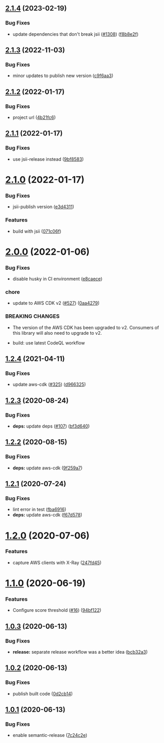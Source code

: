 ## [2.1.4](https://github.com/engineal/cdk-recaptcha-authorizer/compare/v2.1.3...v2.1.4) (2023-02-19)


### Bug Fixes

* update dependencies that don't break jsii ([#1308](https://github.com/engineal/cdk-recaptcha-authorizer/issues/1308)) ([f8b8e2f](https://github.com/engineal/cdk-recaptcha-authorizer/commit/f8b8e2f90eb5ddd497b45b4a4e4f637c18f708f9))

## [2.1.3](https://github.com/engineal/cdk-recaptcha-authorizer/compare/v2.1.2...v2.1.3) (2022-11-03)


### Bug Fixes

* minor updates to publish new version ([c9f6aa3](https://github.com/engineal/cdk-recaptcha-authorizer/commit/c9f6aa3defc42be26bd48abd34f54b4aaa23c279))

## [2.1.2](https://github.com/engineal/cdk-recaptcha-authorizer/compare/v2.1.1...v2.1.2) (2022-01-17)


### Bug Fixes

* project url ([4b21fc6](https://github.com/engineal/cdk-recaptcha-authorizer/commit/4b21fc695cfb1db037556405d3d23b38c5f8f293))

## [2.1.1](https://github.com/engineal/cdk-recaptcha-authorizer/compare/v2.1.0...v2.1.1) (2022-01-17)


### Bug Fixes

* use jsii-release instead ([9bf8583](https://github.com/engineal/cdk-recaptcha-authorizer/commit/9bf8583e297830a2877f4180078a8f01e767191f))

# [2.1.0](https://github.com/engineal/cdk-recaptcha-authorizer/compare/v2.0.0...v2.1.0) (2022-01-17)


### Bug Fixes

* jsii-publish version ([e3d4311](https://github.com/engineal/cdk-recaptcha-authorizer/commit/e3d4311dc58310f6e120a761ab1789b32292a00f))


### Features

* build with jsii ([071c06f](https://github.com/engineal/cdk-recaptcha-authorizer/commit/071c06f3cf4c37f5eda478ec8385ce190f7dd89e))

# [2.0.0](https://github.com/engineal/cdk-recaptcha-authorizer/compare/v1.2.4...v2.0.0) (2022-01-06)


### Bug Fixes

* disable husky in CI environment ([e8caece](https://github.com/engineal/cdk-recaptcha-authorizer/commit/e8caeceef1cc4ddf99cdf2ad04591357747b288e))


### chore

* update to AWS CDK v2 ([#527](https://github.com/engineal/cdk-recaptcha-authorizer/issues/527)) ([0aa4279](https://github.com/engineal/cdk-recaptcha-authorizer/commit/0aa4279439fa7c19082f65a68bb56c58ff81c7a7))


### BREAKING CHANGES

* The version of the AWS CDK has been upgraded to v2.
Consumers of this library will also need to upgrade to v2.

* build: use latest CodeQL workflow

## [1.2.4](https://github.com/engineal/cdk-recaptcha-authorizer/compare/v1.2.3...v1.2.4) (2021-04-11)


### Bug Fixes

* update aws-cdk ([#325](https://github.com/engineal/cdk-recaptcha-authorizer/issues/325)) ([d966325](https://github.com/engineal/cdk-recaptcha-authorizer/commit/d9663250193d487cb1ab9635c4aa54dc1f2ef357))

## [1.2.3](https://github.com/engineal/cdk-recaptcha-authorizer/compare/v1.2.2...v1.2.3) (2020-08-24)


### Bug Fixes

* **deps:** update deps ([#107](https://github.com/engineal/cdk-recaptcha-authorizer/issues/107)) ([bf3d640](https://github.com/engineal/cdk-recaptcha-authorizer/commit/bf3d6404dd196657a3ac9849fe77c9eec22271b2))

## [1.2.2](https://github.com/engineal/cdk-recaptcha-authorizer/compare/v1.2.1...v1.2.2) (2020-08-15)


### Bug Fixes

* **deps:** update aws-cdk ([9f259a7](https://github.com/engineal/cdk-recaptcha-authorizer/commit/9f259a7b18936a18382feba91910e57012dff3b2))

## [1.2.1](https://github.com/engineal/cdk-recaptcha-authorizer/compare/v1.2.0...v1.2.1) (2020-07-24)


### Bug Fixes

* lint error in test ([fba6916](https://github.com/engineal/cdk-recaptcha-authorizer/commit/fba691674a609d65e2bad2d2489e748561ea00f6))
* **deps:** update aws-cdk ([f67d578](https://github.com/engineal/cdk-recaptcha-authorizer/commit/f67d5780d5a6df007e5cb7c4cb822a8df7ad2a73))

# [1.2.0](https://github.com/engineal/cdk-recaptcha-authorizer/compare/v1.1.0...v1.2.0) (2020-07-06)


### Features

* capture AWS clients with X-Ray ([247fd45](https://github.com/engineal/cdk-recaptcha-authorizer/commit/247fd4587ba7a24ba8cf3a0ccaa0bb1adc71c84b))

# [1.1.0](https://github.com/engineal/cdk-recaptcha-authorizer/compare/v1.0.3...v1.1.0) (2020-06-19)


### Features

* Configure score threshold ([#16](https://github.com/engineal/cdk-recaptcha-authorizer/issues/16)) ([94bf122](https://github.com/engineal/cdk-recaptcha-authorizer/commit/94bf122310516b6017a2ec55f0de84de780a9afd))

## [1.0.3](https://github.com/engineal/cdk-recaptcha-authorizer/compare/v1.0.2...v1.0.3) (2020-06-13)


### Bug Fixes

* **release:** separate release workflow was a better idea ([bcb32a3](https://github.com/engineal/cdk-recaptcha-authorizer/commit/bcb32a3a7bf4864a1a0b403f5701d6f771d20cd5))

## [1.0.2](https://github.com/engineal/cdk-recaptcha-authorizer/compare/v1.0.1...v1.0.2) (2020-06-13)


### Bug Fixes

* publish built code ([0d2cb14](https://github.com/engineal/cdk-recaptcha-authorizer/commit/0d2cb14061514b11c9944520ea09fc937bce61c3))

## [1.0.1](https://github.com/engineal/cdk-recaptcha-authorizer/compare/v1.0.0...v1.0.1) (2020-06-13)


### Bug Fixes

* enable semantic-release ([7c24c2e](https://github.com/engineal/cdk-recaptcha-authorizer/commit/7c24c2e3f19a7f801981a34246d052b8fe453c66))

